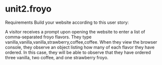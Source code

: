 # unit2.froyo
Requirements
Build your website according to this user story:

A visitor receives a prompt upon opening the website to enter a list of comma-separated froyo flavors. They type vanilla,vanilla,vanilla,strawberry,coffee,coffee. When they view the browser console, they observe an object listing how many of each flavor they have ordered. In this case, they will be able to observe that they have ordered three vanilla, two coffee, and one strawberry froyo.
